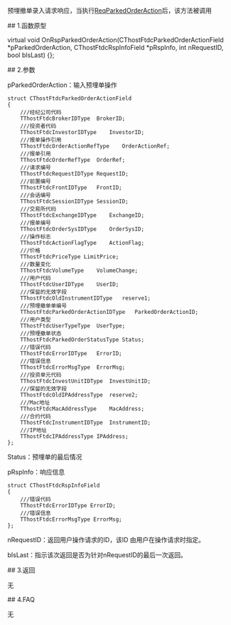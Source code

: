 <p>预埋撤单录入请求响应，当执行<a href="../../CTHOSTFTDCTRADERSPI/REQPARKEDORDERACTION/">ReqParkedOrderAction</a>后，该方法被调用</p>
<span class="anchor" id="4dc4545a-0213-4e57-9c7b-7d9971c7e430"></span>
## 1.函数原型
<p>virtual void OnRspParkedOrderAction(CThostFtdcParkedOrderActionField *pParkedOrderAction, CThostFtdcRspInfoField *pRspInfo, int nRequestID, bool bIsLast) {};</p>
<span class="anchor" id="b896b4e0-5cd2-44e0-b7a8-e2f367e15bb8"></span>
## 2.参数
<p>pParkedOrderAction：输入预埋单操作</p>
<pre><code>struct CThostFtdcParkedOrderActionField
{
    ///经纪公司代码
    TThostFtdcBrokerIDType  BrokerID;
    ///投资者代码
    TThostFtdcInvestorIDType    InvestorID;
    ///报单操作引用
    TThostFtdcOrderActionRefType    OrderActionRef;
    ///报单引用
    TThostFtdcOrderRefType  OrderRef;
    ///请求编号
    TThostFtdcRequestIDType RequestID;
    ///前置编号
    TThostFtdcFrontIDType   FrontID;
    ///会话编号
    TThostFtdcSessionIDType SessionID;
    ///交易所代码
    TThostFtdcExchangeIDType    ExchangeID;
    ///报单编号
    TThostFtdcOrderSysIDType    OrderSysID;
    ///操作标志
    TThostFtdcActionFlagType    ActionFlag;
    ///价格
    TThostFtdcPriceType LimitPrice;
    ///数量变化
    TThostFtdcVolumeType    VolumeChange;
    ///用户代码
    TThostFtdcUserIDType    UserID;
    ///保留的无效字段
    TThostFtdcOldInstrumentIDType   reserve1;
    ///预埋撤单单编号
    TThostFtdcParkedOrderActionIDType   ParkedOrderActionID;
    ///用户类型
    TThostFtdcUserTypeType  UserType;
    ///预埋撤单状态
    TThostFtdcParkedOrderStatusType Status;
    ///错误代码
    TThostFtdcErrorIDType   ErrorID;
    ///错误信息
    TThostFtdcErrorMsgType  ErrorMsg;
    ///投资单元代码
    TThostFtdcInvestUnitIDType  InvestUnitID;
    ///保留的无效字段
    TThostFtdcOldIPAddressType  reserve2;
    ///Mac地址
    TThostFtdcMacAddressType    MacAddress;
    ///合约代码
    TThostFtdcInstrumentIDType  InstrumentID;
    ///IP地址
    TThostFtdcIPAddressType IPAddress;
};
</code></pre>
<p>Status：预埋单的最后情况</p>
<p>pRspInfo：响应信息</p>
<pre><code>struct CThostFtdcRspInfoField
{
    ///错误代码
    TThostFtdcErrorIDType ErrorID;
    ///错误信息
    TThostFtdcErrorMsgType ErrorMsg;
};
</code></pre>
<p>nRequestID：返回用户操作请求的ID，该ID 由用户在操作请求时指定。</p>
<p>bIsLast：指示该次返回是否为针对nRequestID的最后一次返回。</p>
<span class="anchor" id="866b87ba-71e2-47c7-a2d6-82c2b2bab1b4"></span>
## 3.返回
<p>无</p>
<span class="anchor" id="16cc3099-66e5-44f6-b034-b23bb1a881c6"></span>
## 4.FAQ
<p>无</p>
